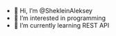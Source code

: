 - 👋 Hi, I’m @ShekleinAleksey
- 👀 I’m interested in programming
- 🌱 I’m currently learning REST API

<!---
ShekleinAleksey/ShekleinAleksey is a ✨ special ✨ repository because its `README.md` (this file) appears on your GitHub profile.
You can click the Preview link to take a look at your changes.
--->
